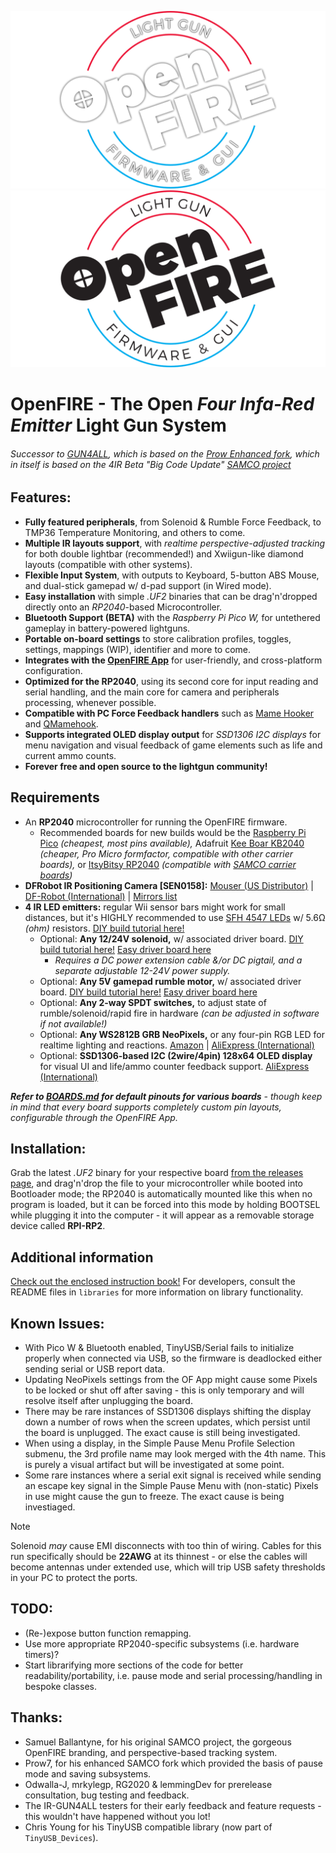 ![BannerDark](of_bannerLoD.png#gh-dark-mode-only)![BannerLight](of_bannerDoL.png#gh-light-mode-only)
# OpenFIRE - The Open *Four Infa-Red Emitter* Light Gun System
###### Successor to [GUN4ALL](http://github.com/SeongGino/ir-light-gun-plus), which is based on the [Prow Enhanced fork](https://github.com/Prow7/ir-light-gun), which in itself is based on the 4IR Beta "Big Code Update" [SAMCO project](https://github.com/samuelballantyne/IR-Light-Gun)

## Features:
- **Fully featured peripherals**, from Solenoid & Rumble Force Feedback, to TMP36 Temperature Monitoring, and others to come.
- **Multiple IR layouts support**, with *realtime perspective-adjusted tracking* for both double lightbar (recommended!) and Xwiigun-like diamond layouts (compatible with other systems).
- **Flexible Input System**, with outputs to Keyboard, 5-button ABS Mouse, and dual-stick gamepad w/ d-pad support (in Wired mode).
- **Easy installation** with simple *.UF2* binaries that can be drag'n'dropped directly onto an *RP2040*-based Microcontroller.
- **Bluetooth Support (BETA)** with the *Raspberry Pi Pico W,* for untethered gameplay in battery-powered lightguns.
- **Portable on-board settings** to store calibration profiles, toggles, settings, mappings (WIP), identifier and more to come.
- **Integrates with the [OpenFIRE App](https://github.com/TeamOpenFIRE/OpenFIRE-App)** for user-friendly, and cross-platform configuration.
- **Optimized for the RP2040**, using its second core for input reading and serial handling, and the main core for camera and peripherals processing, whenever possible.
- **Compatible with PC Force Feedback handlers** such as [Mame Hooker](https://dragonking.arcadecontrols.com/static.php?page=aboutmamehooker) and [QMamehook](https://github.com/SeongGino/QMamehook).
- **Supports integrated OLED display output** for *SSD1306 I2C displays* for menu navigation and visual feedback of game elements such as life and current ammo counts.
- **Forever free and open source to the lightgun community!**

## Requirements
- An **RP2040** microcontroller for running the OpenFIRE firmware.
  * Recommended boards for new builds would be the [Raspberry Pi Pico](https://www.raspberrypi.com/products/raspberry-pi-pico/) *(cheapest, most pins available),* Adafruit [Kee Boar KB2040](https://www.adafruit.com/product/5302) *(cheaper, Pro Micro formfactor, compatible with other carrier boards),* or [ItsyBitsy RP2040](https://www.adafruit.com/product/4888) *(compatible with [SAMCO carrier boards](https://www.ebay.com/itm/184699412596))*
- **DFRobot IR Positioning Camera [SEN0158]:** [Mouser (US Distributor)](https://www.mouser.com/ProductDetail/DFRobot/SEN0158?qs=lqAf%2FiVYw9hCccCG%2BpzjbQ%3D%3D) | [DF-Robot (International)](https://www.dfrobot.com/product-1088.html) | [Mirrors list](https://octopart.com/sen0158-dfrobot-81833633)
- **4 IR LED emitters:** regular Wii sensor bars might work for small distances, but it's HIGHLY recommended to use [SFH 4547 LEDs](https://www.mouser.com/ProductDetail/720-SFH4547) w/ 5.6Ω *(ohm)* resistors. [DIY build tutorial here!](https://www.youtube.com/watch?v=dNoWT8CaGRc)
   * Optional: **Any 12/24V solenoid,** w/ associated driver board. [DIY build tutorial here!](https://www.youtube.com/watch?v=4uWgqc8g1PM) [Easy driver board here](https://oshpark.com/shared_projects/bjY4d7Vo)
     * *Requires a DC power extension cable &/or DC pigtail, and a separate adjustable 12-24V power supply.*
   * Optional: **Any 5V gamepad rumble motor,** w/ associated driver board. [DIY build tutorial here!](https://www.youtube.com/watch?v=LiJ5rE-MeHw) [Easy driver board here](https://oshpark.com/shared_projects/VdsmUaSm)
   * Optional: **Any 2-way SPDT switches,** to adjust state of rumble/solenoid/rapid fire in hardware *(can be adjusted in software if not available!)*
   * Optional: **Any WS2812B GRB NeoPixels,** or any four-pin RGB LED for realtime lighting and reactions. [Amazon](https://www.amazon.com/BTF-LIGHTING-WS2812B-Heatsink-10mm3mm-WS2811/dp/B01DC0J0WS) | [AliExpress (International)](https://www.aliexpress.us/item/3256801340809756.html)
   * Optional: **SSD1306-based I2C (2wire/4pin) 128x64 OLED display** for visual UI and life/ammo counter feedback support. [AliExpress (International)](https://www.aliexpress.us/item/3256806186748120.html)
 
***Refer to [BOARDS.md](BOARDS.md) for default pinouts for various boards** - though keep in mind that every board supports completely custom pin layouts, configurable through the OpenFIRE App.*
 
## Installation:
Grab the latest *.UF2* binary for your respective board [from the releases page](https://github.com/TeamOpenFIRE/OpenFIRE-Firmware/releases/latest), and drag'n'drop the file to your microcontroller while booted into Bootloader mode; the RP2040 is automatically mounted like this when no program is loaded, but it can be forced into this mode by holding BOOTSEL while plugging it into the computer - it will appear as a removable storage device called **RPI-RP2**.

## Additional information
[Check out the enclosed instruction book!](SamcoEnhanced/README.md) For developers, consult the README files in `libraries` for more information on library functionality.

## Known Issues:
- With Pico W & Bluetooth enabled, TinyUSB/Serial fails to initialize properly when connected via USB, so the firmware is deadlocked either sending serial or USB report data.
- Updating NeoPixels settings from the OF App might cause some Pixels to be locked or shut off after saving - this is only temporary and will resolve itself after unplugging the board.
- There may be rare instances of SSD1306 displays shifting the display down a number of rows when the screen updates, which persist until the board is unplugged. The exact cause is still being investigated.
- When using a display, in the Simple Pause Menu Profile Selection submenu, the 3rd profile name may look merged with the 4th name. This is purely a visual artifact but will be investigated at some point.
- Some rare instances where a serial exit signal is received while sending an escape key signal in the Simple Pause Menu with (non-static) Pixels in use might cause the gun to freeze. The exact cause is being investiaged.

> [!NOTE]
> Solenoid *may* cause EMI disconnects with too thin of wiring. Cables for this run specifically should be **22AWG** at its thinnest - or else the cables will become antennas under extended use, which will trip USB safety thresholds in your PC to protect the ports.

## TODO:
- (Re-)expose button function remapping.
- Use more appropriate RP2040-specific subsystems (i.e. hardware timers)?
- Start librarifying more sections of the code for better readability/portability, i.e. pause mode and serial processing/handling in bespoke classes.

## Thanks:
* Samuel Ballantyne, for his original SAMCO project, the gorgeous OpenFIRE branding, and perspective-based tracking system.
* Prow7, for his enhanced SAMCO fork which provided the basis of pause mode and saving subsystems.
* Odwalla-J, mrkylegp, RG2020 & lemmingDev for prerelease consultation, bug testing and feedback.
* The IR-GUN4ALL testers for their early feedback and feature requests - this wouldn't have happened without you lot!
* Chris Young for his TinyUSB compatible library (now part of `TinyUSB_Devices`).
